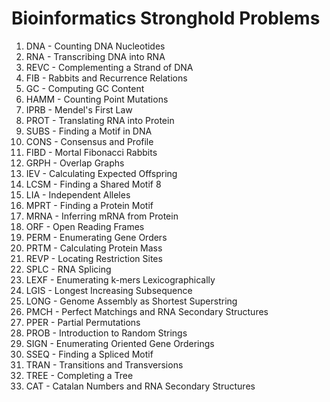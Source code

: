 # Bioinformatics Stronghold Problems

1. DNA	    -   Counting DNA Nucleotides	
2. RNA	    -   Transcribing DNA into RNA	
3. REVC	    -   Complementing a Strand of DNA	
4. FIB	    -   Rabbits and Recurrence Relations	
5. GC	    -   Computing GC Content	
6. HAMM	    -   Counting Point Mutations	
7. IPRB	    -   Mendel's First Law	
8. PROT	    -   Translating RNA into Protein	
9. SUBS	    -   Finding a Motif in DNA	
10. CONS	-   Consensus and Profile	
11. FIBD	-   Mortal Fibonacci Rabbits	
12. GRPH	-   Overlap Graphs	
13. IEV	    -   Calculating Expected Offspring	
14. LCSM	-   Finding a Shared Motif	8
15. LIA	    -   Independent Alleles	
16. MPRT	-   Finding a Protein Motif	
17. MRNA	-   Inferring mRNA from Protein	
18. ORF	    -   Open Reading Frames	
19. PERM	-   Enumerating Gene Orders	
20. PRTM	-   Calculating Protein Mass	
21. REVP	-   Locating Restriction Sites
22. SPLC	-   RNA Splicing	
23. LEXF	-   Enumerating k-mers Lexicographically	
24. LGIS	-   Longest Increasing Subsequence	
25. LONG	-   Genome Assembly as Shortest Superstring	
26. PMCH	-   Perfect Matchings and RNA Secondary Structures	
27. PPER	-   Partial Permutations	
28. PROB	-   Introduction to Random Strings	
29. SIGN	-   Enumerating Oriented Gene Orderings	
30. SSEQ	-   Finding a Spliced Motif	
31. TRAN	-   Transitions and Transversions	
32. TREE	-   Completing a Tree
33. CAT     -   Catalan Numbers and RNA Secondary Structures